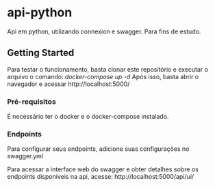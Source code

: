 # api-python

Api em python, utilizando connexion e swagger. Para fins de estudo.

## Getting Started

Para testar o funcionamento, basta clonar este repositório e executar o arquivo o comando: *docker-compose up -d*
Após isso, basta abrir o navegador e acessar http://localhost:5000/
### Pré-requisitos

É necessário ter o docker e o docker-compose instalado.

### Endpoints

Para configurar seus endpoints, adicione suas configurações no swagger.yml

Para acessar a interface web do swagger e obter detalhes sobre os endpoints disponíveis na api, acesse:
http://localhost:5000/api/ui/
